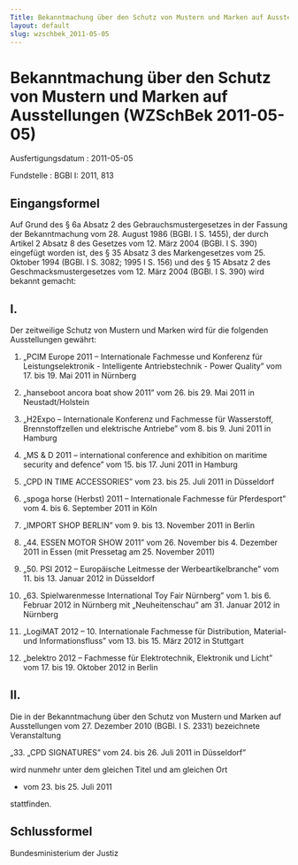 ```yaml
---
Title: Bekanntmachung über den Schutz von Mustern und Marken auf Ausstellungen
layout: default
slug: wzschbek_2011-05-05
---
```


# Bekanntmachung über den Schutz von Mustern und Marken auf Ausstellungen (WZSchBek 2011-05-05)

Ausfertigungsdatum
:   2011-05-05

Fundstelle
:   BGBl I: 2011, 813


## Eingangsformel

Auf Grund des § 6a Absatz 2 des Gebrauchsmustergesetzes in der Fassung
der Bekanntmachung vom 28. August 1986 (BGBl. I S. 1455), der durch
Artikel 2 Absatz 8 des Gesetzes vom 12. März 2004 (BGBl. I S. 390)
eingefügt worden ist, des § 35 Absatz 3 des Markengesetzes vom 25.
Oktober 1994 (BGBl. I S. 3082; 1995 I S. 156) und des § 15 Absatz 2
des Geschmacksmustergesetzes vom 12. März 2004 (BGBl. I S. 390) wird
bekannt gemacht:


## I.

Der zeitweilige Schutz von Mustern und Marken wird für die folgenden
Ausstellungen gewährt:

1.  „PCIM Europe 2011 – Internationale Fachmesse und Konferenz für
    Leistungselektronik - Intelligente Antriebstechnik - Power Quality”
    vom 17. bis 19. Mai 2011 in Nürnberg


2.  „hanseboot ancora boat show 2011”
    vom 26. bis 29. Mai 2011 in Neustadt/Holstein


3.  „H2Expo – Internationale Konferenz und Fachmesse für Wasserstoff,
    Brennstoffzellen und elektrische Antriebe”
    vom 8. bis 9. Juni 2011 in Hamburg


4.  „MS & D 2011 – international conference and exhibition on maritime
    security and defence”
    vom 15. bis 17. Juni 2011 in Hamburg


5.  „CPD IN TIME ACCESSORIES”
    vom 23. bis 25. Juli 2011 in Düsseldorf


6.  „spoga horse (Herbst) 2011 – Internationale Fachmesse für Pferdesport”
    vom 4. bis 6. September 2011 in Köln


7.  „IMPORT SHOP BERLIN”
    vom 9. bis 13. November 2011 in Berlin


8.  „44. ESSEN MOTOR SHOW 2011”
    vom 26. November bis 4. Dezember 2011 in Essen (mit Pressetag am 25.
    November 2011)


9.  „50. PSI 2012 – Europäische Leitmesse der Werbeartikelbranche”
    vom 11. bis 13. Januar 2012 in Düsseldorf


10. „63. Spielwarenmesse International Toy Fair Nürnberg”
    vom 1. bis 6. Februar 2012 in Nürnberg
    mit „Neuheitenschau”
    am 31. Januar 2012 in Nürnberg


11. „LogiMAT 2012 – 10. Internationale Fachmesse für Distribution,
    Material- und Informationsfluss”
    vom 13. bis 15. März 2012 in Stuttgart


12. „belektro 2012 – Fachmesse für Elektrotechnik, Elektronik und Licht”
    vom 17. bis 19. Oktober 2012 in Berlin





## II.

Die in der Bekanntmachung über den Schutz von Mustern und Marken auf
Ausstellungen vom 27. Dezember 2010 (BGBl. I S. 2331) bezeichnete
Veranstaltung

„33. „CPD SIGNATURES”
    vom 24. bis 26. Juli 2011 in Düsseldorf”




wird nunmehr unter dem gleichen Titel und am gleichen Ort


*   vom 23. bis 25. Juli 2011



stattfinden.


## Schlussformel

Bundesministerium der Justiz

